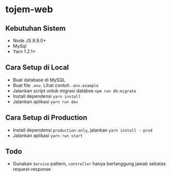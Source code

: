 # tojem-web

## Kebutuhan Sistem
- Node JS 8.9.0+
- MySql
- Yarn 1.2.1+

## Cara Setup di Local
- Buat database di MySQL
- Buat file `.env`. Lihat contoh `.env.example`
- Jalankan script untuk migrasi databse `npm run db:migrate`
- Install dependensi `yarn install`
- Jalankan aplikasi `yarn run dev`

## Cara Setup di Production
- Install dependensi `production-only`, jalankan `yarn install --prod`
- Jalankan aplikasi `yarn run start`

## Todo
- Gunakan `Service` pattern, `controller` hanya bertanggung jawab sebatas request-response
